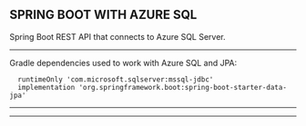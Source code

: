 SPRING BOOT WITH AZURE SQL
---------------------------------------------------------------------------

Spring Boot REST API that connects to Azure SQL Server.

---------------------------------------------------------------------------

Gradle dependencies used to work with Azure SQL and JPA:

```
  runtimeOnly 'com.microsoft.sqlserver:mssql-jdbc'
  implementation 'org.springframework.boot:spring-boot-starter-data-jpa'
```

---------------------------------------------------------------------------





---------------------------------------------------------------------------